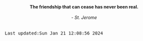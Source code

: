 
<div align="center"><b><span>The friendship that can cease has never been real. </span></b><br><br><i> - St. Jerome</i></div>
<br><br><kbd>Last updated:Sun Jan 21 12:08:56 2024</kbd>